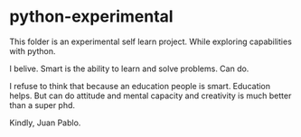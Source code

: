 # python-experimental

This folder is an experimental self learn project. While exploring capabilities with python.



I belive. Smart is the ability to learn and solve problems. Can do. 


I refuse to think that because an education people is smart. Education helps. But can do attitude and mental capacity and creativity is much better than a super phd. 



Kindly, 
Juan Pablo. 
